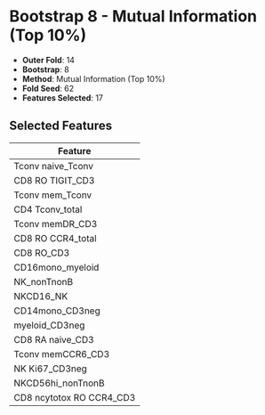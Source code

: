 # Bootstrap 8 - Mutual Information (Top 10%)

- **Outer Fold**: 14
- **Bootstrap**: 8
- **Method**: Mutual Information (Top 10%)
- **Fold Seed**: 62
- **Features Selected**: 17

## Selected Features

| Feature |
|---------|
| Tconv naive_Tconv |
| CD8 RO TIGIT_CD3 |
| Tconv mem_Tconv |
| CD4 Tconv_total |
| Tconv memDR_CD3 |
| CD8 RO CCR4_total |
| CD8 RO_CD3 |
| CD16mono_myeloid |
| NK_nonTnonB |
| NKCD16_NK |
| CD14mono_CD3neg |
| myeloid_CD3neg |
| CD8 RA naive_CD3 |
| Tconv memCCR6_CD3 |
| NK Ki67_CD3neg |
| NKCD56hi_nonTnonB |
| CD8 ncytotox RO CCR4_CD3 |
